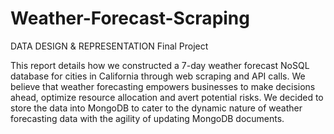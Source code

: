 # Weather-Forecast-Scraping
DATA DESIGN &amp; REPRESENTATION Final Project

This report details how we constructed a 7-day weather forecast NoSQL database for cities in California through web scraping and API calls. We believe that weather forecasting empowers businesses to make decisions ahead, optimize resource allocation and avert potential risks. We decided to store the data into MongoDB to cater to the dynamic nature of weather forecasting data with the agility of updating MongoDB documents. 
